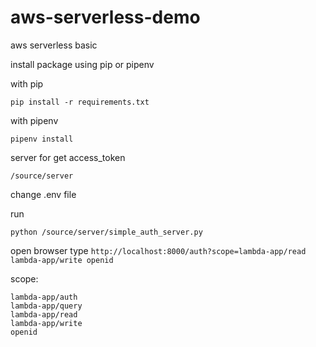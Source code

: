 # aws-serverless-demo
aws serverless basic

install package using pip or pipenv

with pip
```
pip install -r requirements.txt
```

with pipenv
```
pipenv install
```


server for get access_token

``/source/server``

change .env file

run 
```
python /source/server/simple_auth_server.py
```

open browser type `http://localhost:8000/auth?scope=lambda-app/read lambda-app/write openid`

scope:

```agsl
lambda-app/auth
lambda-app/query
lambda-app/read
lambda-app/write
openid
```
